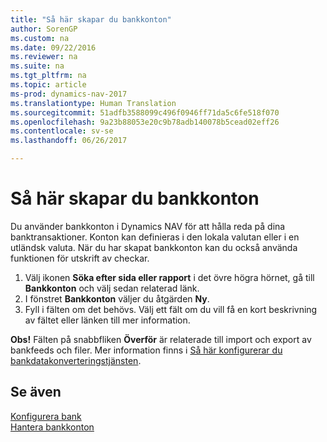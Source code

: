 ```yaml
---
title: "Så här skapar du bankkonton"
author: SorenGP
ms.custom: na
ms.date: 09/22/2016
ms.reviewer: na
ms.suite: na
ms.tgt_pltfrm: na
ms.topic: article
ms-prod: dynamics-nav-2017
ms.translationtype: Human Translation
ms.sourcegitcommit: 51adfb3588099c496f0946ff71da5c6fe518f070
ms.openlocfilehash: 9a23b88053e20c9b78adb140078b5cead02eff26
ms.contentlocale: sv-se
ms.lasthandoff: 06/26/2017

---
```


# <a name="how-to-set-up-bank-accounts"></a>Så här skapar du bankkonton
Du använder bankkonton i Dynamics NAV för att hålla reda på dina banktransaktioner. Konton kan definieras i den lokala valutan eller i en utländsk valuta. När du har skapat bankkonton kan du också använda funktionen för utskrift av checkar.

1. Välj ikonen **Söka efter sida eller rapport** i det övre högra hörnet, gå till **Bankkonton** och välj sedan relaterad länk.
2. I fönstret **Bankkonton** väljer du åtgärden **Ny**.
3. Fyll i fälten om det behövs. Välj ett fält om du vill få en kort beskrivning av fältet eller länken till mer information.

**Obs!** Fälten på snabbfliken **Överför** är relaterade till import och export av bankfeeds och filer. Mer information finns i [Så här konfigurerar du bankdatakonverteringstjänsten](bank-how-setup-bank-data-conversion-service.md).

## <a name="see-also"></a>Se även  
[Konfigurera bank](bank-setup-banking.md)  
[Hantera bankkonton](bank-manage-bank-accounts.md)

